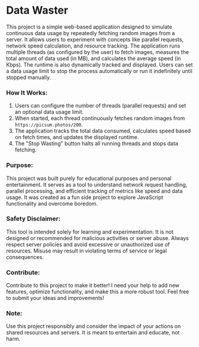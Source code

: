 # Data Waster

This project is a simple web-based application designed to simulate continuous data usage by repeatedly fetching random images from a server. It allows users to experiment with concepts like parallel requests, network speed calculation, and resource tracking. The application runs multiple threads (as configured by the user) to fetch images, measures the total amount of data used (in MB), and calculates the average speed (in Kbps). The runtime is also dynamically tracked and displayed. Users can set a data usage limit to stop the process automatically or run it indefinitely until stopped manually.

### How It Works:
1. Users can configure the number of threads (parallel requests) and set an optional data usage limit.
2. When started, each thread continuously fetches random images from `https://picsum.photos/200`.
3. The application tracks the total data consumed, calculates speed based on fetch times, and updates the displayed runtime.
4. The "Stop Wasting" button halts all running threads and stops data fetching.

### Purpose:
This project was built purely for educational purposes and personal entertainment. It serves as a tool to understand network request handling, parallel processing, and efficient tracking of metrics like speed and data usage. It was created as a fun side project to explore JavaScript functionality and overcome boredom.

### Safety Disclaimer:
This tool is intended solely for learning and experimentation. It is not designed or recommended for malicious activities or server abuse. Always respect server policies and avoid excessive or unauthorized use of resources. Misuse may result in violating terms of service or legal consequences.

### Contribute:
Contribute to this project to make it better! I need your help to add new features, optimize functionality, and make this a more robust tool. Feel free to submit your ideas and improvements!

### Note:
Use this project responsibly and consider the impact of your actions on shared resources and servers. It is meant to entertain and educate, not harm.
